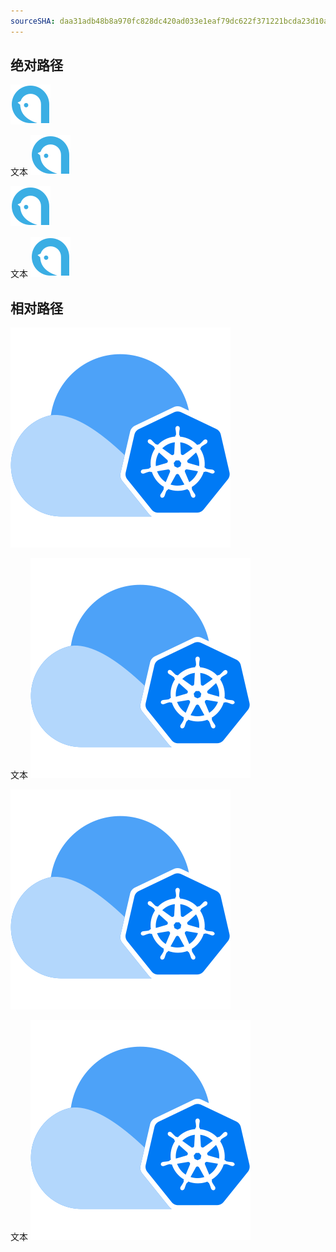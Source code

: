 ```yaml
---
sourceSHA: daa31adb48b8a970fc828dc420ad033e1eaf79dc622f371221bcda23d10abdb1
---
```


## 绝对路径

![](/logo.svg)

文本 ![](/logo.svg)

<img src="/logo.svg" alt="logo" />

文本 <img src="/logo.svg" alt="logo" />

## 相对路径

![](./assets/alauda.svg)

文本 ![](./assets/alauda.svg)

<img src="./assets/alauda.svg" alt="alauda" />

文本 <img src="./assets/alauda.svg" alt="alauda" />
